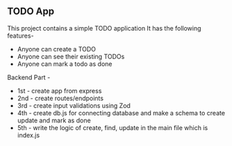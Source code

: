 ## TODO App

This project contains a simple TODO application
It has the following features-

- Anyone can create a TODO
- Anyone can see their existing TODOs
- Anyone can mark a todo as done

Backend Part -

- 1st - create app from express
- 2nd - create routes/endpoints
- 3rd - create input validations using Zod
- 4th - create db.js for connecting database and make a schema to create update and mark as done
- 5th - write the logic of create, find, update in the main file which is index.js

